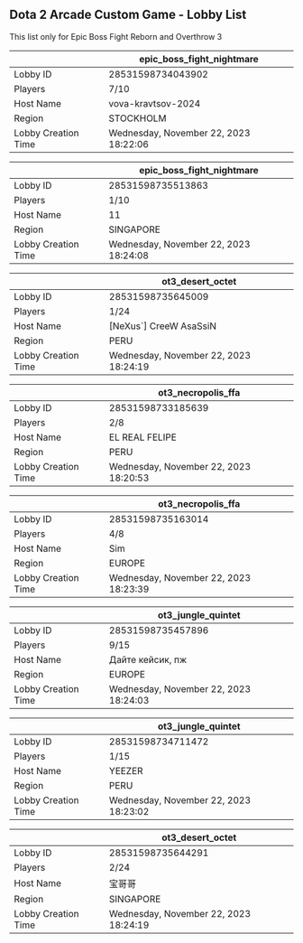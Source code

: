 ## Dota 2 Arcade Custom Game - Lobby List

This list only for Epic Boss Fight Reborn and Overthrow 3

|  | epic_boss_fight_nightmare |
| ------ | ------ |
| Lobby ID | 28531598734043902 |
| Players | 7/10 |
| Host Name | vova-kravtsov-2024 |
| Region | STOCKHOLM |
| Lobby Creation Time | Wednesday, November 22, 2023 18:22:06 |


|  | epic_boss_fight_nightmare |
| ------ | ------ |
| Lobby ID | 28531598735513863 |
| Players | 1/10 |
| Host Name | 11 |
| Region | SINGAPORE |
| Lobby Creation Time | Wednesday, November 22, 2023 18:24:08 |


|  | ot3_desert_octet |
| ------ | ------ |
| Lobby ID | 28531598735645009 |
| Players | 1/24 |
| Host Name | [NeXus`] CreeW AsaSsiN |
| Region | PERU |
| Lobby Creation Time | Wednesday, November 22, 2023 18:24:19 |


|  | ot3_necropolis_ffa |
| ------ | ------ |
| Lobby ID | 28531598733185639 |
| Players | 2/8 |
| Host Name | EL REAL  FELIPE |
| Region | PERU |
| Lobby Creation Time | Wednesday, November 22, 2023 18:20:53 |


|  | ot3_necropolis_ffa |
| ------ | ------ |
| Lobby ID | 28531598735163014 |
| Players | 4/8 |
| Host Name | Sim |
| Region | EUROPE |
| Lobby Creation Time | Wednesday, November 22, 2023 18:23:39 |


|  | ot3_jungle_quintet |
| ------ | ------ |
| Lobby ID | 28531598735457896 |
| Players | 9/15 |
| Host Name | Дайте кейсик, пж |
| Region | EUROPE |
| Lobby Creation Time | Wednesday, November 22, 2023 18:24:03 |


|  | ot3_jungle_quintet |
| ------ | ------ |
| Lobby ID | 28531598734711472 |
| Players | 1/15 |
| Host Name | YEEZER |
| Region | PERU |
| Lobby Creation Time | Wednesday, November 22, 2023 18:23:02 |


|  | ot3_desert_octet |
| ------ | ------ |
| Lobby ID | 28531598735644291 |
| Players | 2/24 |
| Host Name | 宝哥哥 |
| Region | SINGAPORE |
| Lobby Creation Time | Wednesday, November 22, 2023 18:24:19 |


